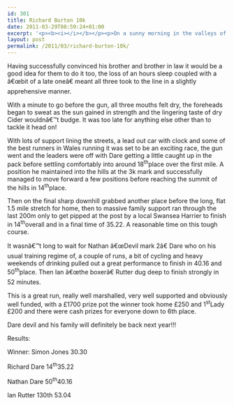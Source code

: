 ```yaml
---
id: 301
title: Richard Burton 10k
date: 2011-03-29T08:59:24+01:00
excerpt: '<p><b><i></i></b></p><p>On a sunny morning in the valleys of Cwmavon, Richard Dare decided to run the infamous Richard Burton 10k, infamous not because of the locally born idol but for the hills that can be found at around the 3k mark and continue until the 6-7k point making it the toughest road 10k in Wales.</p>'
layout: post
permalink: /2011/03/richard-burton-10k/
---
```

Having successfully convinced his brother and brother in law it would be a good idea for them to do it too, the loss of an hours sleep coupled with a â€œbit of a late oneâ€ meant all three took to the line in a slightly apprehensive manner.

With a minute to go before the gun, all three mouths felt dry, the foreheads began to sweat as the sun gained in strength and the lingering taste of dry Cider wouldnâ€™t budge. It was too late for anything else other than to tackle it head on! 

With lots of support lining the streets, a lead out car with clock and some of the best runners in Wales running it was set to be an exciting race, the gun went and the leaders were off with Dare getting a little caught up in the pack before settling comfortably into around 18<sup>th</sup>place over the first mile. A position he maintained into the hills at the 3k mark and successfully managed to move forward a few positions before reaching the summit of the hills in 14<sup>th</sup>place. 

Then on the final sharp downhill grabbed another place before the long, flat 1.5 mile stretch for home, then to massive family support ran through the last 200m only to get pipped at the post by a local Swansea Harrier to finish in 14<sup>th</sup>overall and in a final time of 35.22. A reasonable time on this tough course.

It wasnâ€™t long to wait for Nathan â€œDevil mark 2â€ Dare who on his usual training regime of, a couple of runs, a bit of cycling and heavy weekends of drinking pulled out a great performance to finish in 40.16 and 50<sup>th</sup>place. Then Ian â€œthe boxerâ€ Rutter dug deep to finish strongly in 52 minutes.

This is a great run, really well marshalled, very well supported and obviously well funded, with a £1700 prize pot the winner took home £250 and 1<sup>st</sup>Lady £200 and there were cash prizes for everyone down to 6th place. 

Dare devil and his family will definitely be back next year!!!

Results:

Winner: Simon Jones 30.30

Richard Dare 14<sup>th</sup>35.22

Nathan Dare 50<sup>th</sup>40.16 

Ian Rutter 130th 53.04